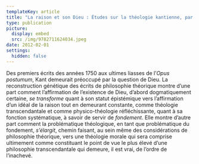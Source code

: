 ```yaml
---
templateKey: article
title: "La raison et son Dieu : Études sur la théologie kantienne, par Robert Theis"
type: publication
picture:
  display: embed
  src: /img/9782711624034.jpeg
date: 2012-02-01
settings:
  hidden: false
---
```

Des premiers écrits des années 1750 aux ultimes liasses de l’*Opus postumum*, Kant demeurait préoccupé par la question de Dieu. La reconstruction génétique des écrits de philosophie théorique montre d’une part comment l’affirmation de l’existence de Dieu, d’abord dogmatiquement certaine, *se transforme* quant à son statut épistémique vers l’affirmation d’un idéal de la raison tout en demeurant constante, comme théologie transcendantale et comme physico-théologie réfléchissante, quant à sa fonction systématique, à savoir de servir de *fondement*. Elle montre d’autre part comment la problématique théologique, en tant que problématique du fondement, *s’élargit*, chemin faisant, au sein même des considérations de philosophie théorique, vers une théologie morale qui sera comprise ultimement comme constituant le point de vue le plus élevé d’une philosophie transcendantale qui demeure, il est vrai, de l’ordre de l’inachevé.
